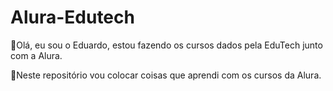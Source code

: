 # Alura-Edutech

<p>👋Olá, eu sou o Eduardo, estou fazendo os cursos dados pela EduTech junto com a Alura.</p>
<p>📔Neste repositório vou colocar coisas que aprendi com os cursos da Alura.</p>
